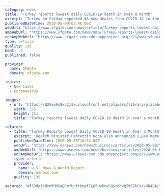 ```yaml
---
category: news
title: "Turkey reports lowest daily COVID-19 death in over a month"
excerpt: "Turkey on Friday reported 48 new deaths from COVID-19 in the past 24 hours - the lowest number of daily fatalities in more than a month. The country's total death toll now stands at 3,689. Health Minister Fahrettin Koca also announced 1,"
publishedDateTime: 2020-05-09T02:46:00Z
webUrl: "https://www.sfgate.com/news/article/Turkey-reports-lowest-daily-COVID-19-death-in-15257340.php"
ampWebUrl: "https://www.sfgate.com/news/amp/Turkey-reports-lowest-daily-COVID-19-death-in-15257340.php"
cdnAmpWebUrl: "https://www-sfgate-com.cdn.ampproject.org/c/s/www.sfgate.com/news/amp/Turkey-reports-lowest-daily-COVID-19-death-in-15257340.php"
type: article
quality: 125
heat: -1
published: false

provider:
  name: SFGate
  domain: sfgate.com

topics:
  - New Cases
  - Coronavirus

images:
  - url: "https://d29xw9s9x32j3w.cloudfront.net/players/library/placeholder.png"
    width: 375
    height: 211
    title: "Turkey reports lowest daily COVID-19 death in over a month"

related:
  - title: "Turkey Reports Lowest Daily COVID-19 Death in Over a Month"
    excerpt: "Health Minister Fahrettin Koca also announced 1,848 more confirmed cases, bringing the total number of infections to 135,569. At least 86,396 COVID-19 patients have recovered, according to figures the minister posted on Twitter."
    publishedDateTime: 2020-05-08T18:54:00Z
    webUrl: "https://www.usnews.com/news/business/articles/2020-05-08/turkey-reports-lowest-daily-covid-19-death-in-over-a-month"
    ampWebUrl: "https://www.usnews.com/news/business/articles/2020-05-08/turkey-reports-lowest-daily-covid-19-death-in-over-a-month?context=amp"
    cdnAmpWebUrl: "https://www-usnews-com.cdn.ampproject.org/c/s/www.usnews.com/news/business/articles/2020-05-08/turkey-reports-lowest-daily-covid-19-death-in-over-a-month?context=amp"
    type: article
    provider:
      name: U.S. News & World Report
      domain: usnews.com
    quality: 135

secured: "Wf3Dda17dxmTMM2aQRmfUpftBnqf7L85HyknwSQStqhVqZWFZkCsd/uk4DA/jt+PclelsT4z7ckdDBOPCymZSfSMRRbruBzaU15C07akZbDvwnl6yELEf+z/4HWgpmrw/krm7JSfTdXSTBHrB+2+t4zdApDDnGcNlG4wXurRXLt+yYxSrSuzicOrqxYH82eZhUQMPq8lQd0UpK8X9x2K9no/jxl5lAJI4doP8LUPn6NEbi0AtUrr7Qq1QVIqdDMl4jocux1K7oA7Ry+GGcAM4E6Tl7PVnUGyI5FrhsfiYSnN0D31ZUh7OPERFF8156ubdBf7796JzMnTP2mSwOEk2NNgxnMWisig8XgbV7Qent33X+zUy9rtyw3Qy3VYaXJmWLGRScdoYwH5oP/i6xJdGyYLgD8gWf9afCOxeWwKsMDXpO59ShGKA14Gl7ti1UOnG+e2zyg20arbx6Ayq++Rc/3jMsGn4XDWf5H1kb9cfNk=;rw3QOPwng3yODyHsi5aACg=="
---
```


